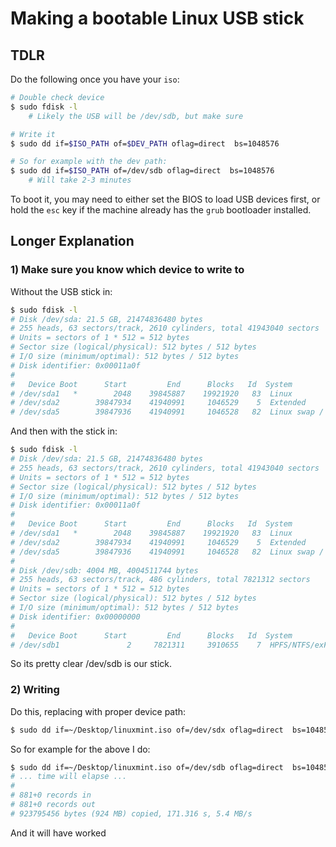 # Making a bootable Linux USB stick

## TDLR

Do the following once you have your `iso`:

```sh
# Double check device
$ sudo fdisk -l
    # Likely the USB will be /dev/sdb, but make sure

# Write it
$ sudo dd if=$ISO_PATH of=$DEV_PATH oflag=direct  bs=1048576

# So for example with the dev path:
$ sudo dd if=$ISO_PATH of=/dev/sdb oflag=direct  bs=1048576
    # Will take 2-3 minutes
```

To boot it, you may need to either set the BIOS to load USB devices first, or hold the `esc` key if the machine already has the `grub` bootloader installed.


## Longer Explanation

### 1) Make sure you know which device to write to

Without the USB stick in:

```sh
$ sudo fdisk -l
# Disk /dev/sda: 21.5 GB, 21474836480 bytes
# 255 heads, 63 sectors/track, 2610 cylinders, total 41943040 sectors
# Units = sectors of 1 * 512 = 512 bytes
# Sector size (logical/physical): 512 bytes / 512 bytes
# I/O size (minimum/optimal): 512 bytes / 512 bytes
# Disk identifier: 0x00011a0f
#
#   Device Boot      Start         End      Blocks   Id  System
# /dev/sda1   *        2048    39845887    19921920   83  Linux
# /dev/sda2        39847934    41940991     1046529    5  Extended
# /dev/sda5        39847936    41940991     1046528   82  Linux swap / Solaris
```

And then with the stick in:

```sh
$ sudo fdisk -l
# Disk /dev/sda: 21.5 GB, 21474836480 bytes
# 255 heads, 63 sectors/track, 2610 cylinders, total 41943040 sectors
# Units = sectors of 1 * 512 = 512 bytes
# Sector size (logical/physical): 512 bytes / 512 bytes
# I/O size (minimum/optimal): 512 bytes / 512 bytes
# Disk identifier: 0x00011a0f
#
#   Device Boot      Start         End      Blocks   Id  System
# /dev/sda1   *        2048    39845887    19921920   83  Linux
# /dev/sda2        39847934    41940991     1046529    5  Extended
# /dev/sda5        39847936    41940991     1046528   82  Linux swap / Solaris
#
# Disk /dev/sdb: 4004 MB, 4004511744 bytes
# 255 heads, 63 sectors/track, 486 cylinders, total 7821312 sectors
# Units = sectors of 1 * 512 = 512 bytes
# Sector size (logical/physical): 512 bytes / 512 bytes
# I/O size (minimum/optimal): 512 bytes / 512 bytes
# Disk identifier: 0x00000000
#
#   Device Boot      Start         End      Blocks   Id  System
# /dev/sdb1               2     7821311     3910655    7  HPFS/NTFS/exFAT]
```

So its pretty clear /dev/sdb is our stick.

### 2) Writing

Do this, replacing with proper device path:

```sh
$ sudo dd if=~/Desktop/linuxmint.iso of=/dev/sdx oflag=direct  bs=1048576
```

So for example for the above I do:

```sh
$ sudo dd if=~/Desktop/linuxmint.iso of=/dev/sdb oflag=direct  bs=1048576
# ... time will elapse ...
#
# 881+0 records in
# 881+0 records out
# 923795456 bytes (924 MB) copied, 171.316 s, 5.4 MB/s
```

And it will have worked

